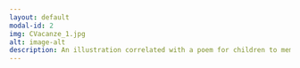 ```yaml
---
layout: default
modal-id: 2
img: CVacanze_1.jpg
alt: image-alt
description: An illustration correlated with a poem for children to memorize; the illustration help with visual association while learning
---
```

